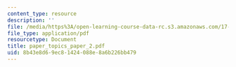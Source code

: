 ```yaml
---
content_type: resource
description: ''
file: /media/https%3A/open-learning-course-data-rc.s3.amazonaws.com/17-042-citizenship-and-pluralism-fall-2003/8b43e8d69ec81424088e8a6b226bb479_paper_topics_paper_2.pdf
file_type: application/pdf
resourcetype: Document
title: paper_topics_paper_2.pdf
uid: 8b43e8d6-9ec8-1424-088e-8a6b226bb479
---
```

